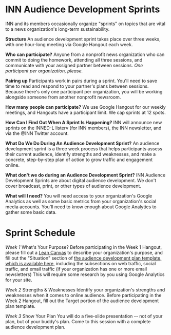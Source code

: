 # INN Audience Development Sprints

INN and its members occasionally organize "sprints" on topics that are vital to a news organization's long-term sustainability.  

**Structure** An audience development sprint takes place over three weeks, with one hour-long meeting via Google Hangout each week.  

**Who can participate?** Anyone from a nonprofit news organization who can commit to doing the homework, attending all three sessions, and communicate with your assigned partner between sessions.  *One participant per organization, please.*

**Pairing up** Participants work in pairs during a sprint. You'll need to save time to read and respond to your partner's plans between sessions. Because there's only one participant per organization, you will be working alongside someone from another nonprofit newsroom.  

**How many people can participate?** We use Google Hangout for our weekly meetings, and Hangouts have a participant limit.  We cap sprints at 12 spots.  

**How Can I Find Out When A Sprint Is Happening?** INN will announce new sprints on the INNED-L listerv (for INN members), the INN newsletter, and via the @INN Twitter account. 

**What Do We Do During An Audience Development Sprint?** An audience development sprint is a three week process that helps participants assess their current audience, identify strengths and weaknesses, and make a concrete, step-by-step plan of action to grow traffic and engagement online. 

**What don't we do during an Audience Development Sprint?**
INN Audience Development Sprints are about digital audience development. We don't cover broadcast, print, or other types of audience development.   

**What will I need?** You will need access to your organization's Google Analytics as well as some basic metrics from your organization's social media accounts. You'll need to know enough about Google Analytics to gather some basic data.  


# Sprint Schedule

*Week 1*  What's Your Purpose?  Before participating in the Week 1 Hangout, please fill out a [Lean Canvas](https://leanstack.com/) to describe your organization's purpose, and fill out the "Situation" section of [the audience development plan template, which is available here](https://drive.google.com/open?id=0B5bMYEZEYsbrfkdFRVVkdDdfOHlrTVNkVElZSW95dFVYbm16bVhLRXNfcGZ2RE5tdzB0QTA&authuser=0), including the subsections on web traffic, social traffic, and email traffic (if your organization has one or more email newsletters) This will require some research by you using Google Analytics for your site.

*Week 2* Strengths & Weaknesses Identify your organization's strengths and weaknesses when it comes to online audience. Before participating in the Week 2 Hangout, fill out the Target portion of the audience development plan template. 

*Week 3* Show Your Plan You will do a five-slide presentation -- not of your plan, but of your buddy's plan. Come to this session with a complete audience development plan. 